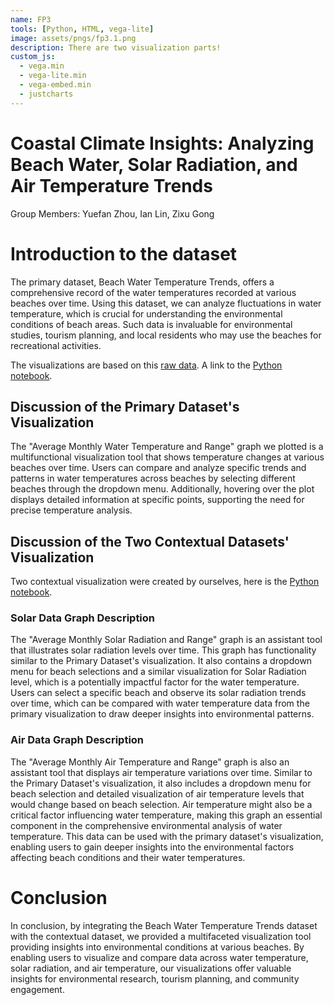 ```yaml
---
name: FP3
tools: [Python, HTML, vega-lite]
image: assets/pngs/fp3.1.png
description: There are two visualization parts!
custom_js:
  - vega.min
  - vega-lite.min
  - vega-embed.min
  - justcharts
---
```

# Coastal Climate Insights: Analyzing Beach Water, Solar Radiation, and Air Temperature Trends 

Group Members: 
Yuefan Zhou, Ian Lin, Zixu Gong

# Introduction to the dataset

The primary dataset, Beach Water Temperature Trends, offers a comprehensive record of the water temperatures recorded at various beaches over time. Using this dataset, we can analyze fluctuations in water temperature, which is crucial for understanding the environmental conditions of beach areas. Such data is invaluable for environmental studies, tourism planning, and local residents who may use the beaches for recreational activities.

The visualizations are based on this [raw data](http://https//query.data.world/s/ioozdhrxwt5uyqyyuh5hfcpnxwh7xw?dws=00000%27).
A link to the [Python notebook](https://github.com/nivaGzx/nivaGzx.github.io/blob/main/python_notebooks/FP3.1.2.ipynb).


## Discussion of the Primary Dataset's Visualization

The "Average Monthly Water Temperature and Range" graph we plotted is a multifunctional visualization tool that shows temperature changes at various beaches over time. Users can compare and analyze specific trends and patterns in water temperatures across beaches by selecting different beaches through the dropdown menu. Additionally, hovering over the plot displays detailed information at specific points, supporting the need for precise temperature analysis.

<vegachart schema-url="{{ site.baseurl }}/assets/json/chart_with_dropdown.json" style="width: 100%"></vegachart>

## Discussion of the Two Contextual Datasets' Visualization

Two contextual visualization were created by ourselves, here is the [Python notebook](https://github.com/nivaGzx/nivaGzx.github.io/blob/main/python_notebooks/FP3.1.2.ipynb).

### Solar Data Graph Description

The "Average Monthly Solar Radiation and Range" graph is an assistant tool that illustrates solar radiation levels over time. This graph has functionality similar to the Primary Dataset's visualization. It also contains a dropdown menu for beach selections and a similar visualization for Solar Radiation level, which is a potentially impactful factor for the water temperature. Users can select a specific beach and observe its solar radiation trends over time, which can be compared with water temperature data from the primary visualization to draw deeper insights into environmental patterns.

### Air Data Graph Description

The "Average Monthly Air Temperature and Range" graph is also an assistant tool that displays air temperature variations over time. Similar to the Primary Dataset's visualization, it also includes a dropdown menu for beach selection and detailed visualization of air temperature levels that would change based on beach selection. Air temperature might also be a critical factor influencing water temperature, making this graph an essential component in the comprehensive environmental analysis of water temperature. This data can be used with the primary dataset's visualization, enabling users to gain deeper insights into the environmental factors affecting beach conditions and their water temperatures.

<vegachart schema-url="{{ site.baseurl }}/assets/json/chart_with_dropdown_air.json" style="width: 100%"></vegachart>

<vegachart schema-url="{{ site.baseurl }}/assets/json/chart_with_dropdown_solar.json" style="width: 100%"></vegachart>

# Conclusion

In conclusion, by integrating the Beach Water Temperature Trends dataset with the contextual dataset, we provided a multifaceted visualization tool providing insights into environmental conditions at various beaches. By enabling users to visualize and compare data across water temperature, solar radiation, and air temperature, our visualizations offer valuable insights for environmental research, tourism planning, and community engagement.